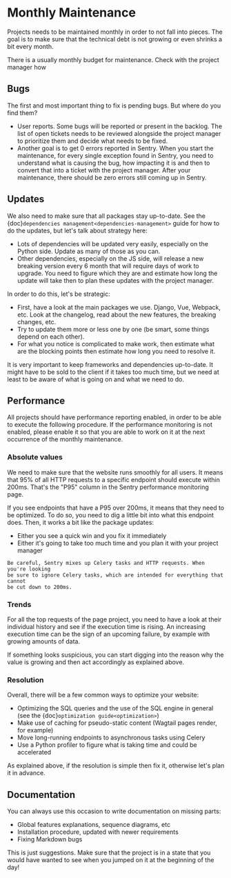 # Monthly Maintenance

Projects needs to be maintained monthly in order to not fall into pieces. The
goal is to make sure that the technical debt is not growing or even shrinks a
bit every month.

There is a usually monthly budget for maintenance. Check with the project
manager how

## Bugs

The first and most important thing to fix is pending bugs. But where do you find
them?

-   User reports. Some bugs will be reported or present in the backlog. The list
    of open tickets needs to be reviewed alongside the project manager to
    prioritize them and decide what needs to be fixed.
-   Another goal is to get 0 errors reported in Sentry. When you start the
    maintenance, for every single exception found in Sentry, you need to
    understand what is causing the bug, how impacting it is and then to convert
    that into a ticket with the project manager. After your maintenance, there
    should be zero errors still coming up in Sentry.

## Updates

We also need to make sure that all packages stay up-to-date. See the
{doc}`dependencies management<dependencies-management>` guide for how to do the
updates, but let's talk about strategy here:

-   Lots of dependencies will be updated very easily, especially on the Python
    side. Update as many of those as you can.
-   Other dependencies, especially on the JS side, will release a new breaking
    version every 6 month that will require days of work to upgrade. You need to
    figure which they are and estimate how long the update will take then to
    plan these updates with the project manager.

In order to do this, let's be strategic:

-   First, have a look at the main packages we use. Django, Vue, Webpack, etc.
    Look at the changelog, read about the new features, the breaking changes,
    etc.
-   Try to update them more or less one by one (be smart, some things depend on
    each other).
-   For what you notice is complicated to make work, then estimate what are the
    blocking points then estimate how long you need to resolve it.

It is very important to keep frameworks and dependencies up-to-date. It might
have to be sold to the client if it takes too much time, but we need at least to
be aware of what is going on and what we need to do.

## Performance

All projects should have performance reporting enabled, in order to be able to
execute the following procedure. If the performance monitoring is not enabled,
please enable it so that you are able to work on it at the next occurrence of
the monthly maintenance.

### Absolute values

We need to make sure that the website runs smoothly for all users. It means that
95% of all HTTP requests to a specific endpoint should execute within 200ms.
That's the "P95" column in the Sentry performance monitoring page.

If you see endpoints that have a P95 over 200ms, it means that they need to be
optimized. To do so, you need to dig a little bit into what this endpoint does.
Then, it works a bit like the package updates:

-   Either you see a quick win and you fix it immediately
-   Either it's going to take too much time and you plan it with your project
    manager

```{note}
Be careful, Sentry mixes up Celery tasks and HTTP requests. When you're looking
be sure to ignore Celery tasks, which are intended for everything that cannot
be cut down to 200ms.
```

### Trends

For all the top requests of the page project, you need to have a look at their
individual history and see if the execution time is rising. An increasing
execution time can be the sign of an upcoming failure, by example with growing
amounts of data.

If something looks suspicious, you can start digging into the reason why the
value is growing and then act accordingly as explained above.

### Resolution

Overall, there will be a few common ways to optimize your website:

-   Optimizing the SQL queries and the use of the SQL engine in general (see the
    {doc}`optimization guide<optimization>`)
-   Make use of caching for pseudo-static content (Wagtail pages render, for
    example)
-   Move long-running endpoints to asynchronous tasks using Celery
-   Use a Python profiler to figure what is taking time and could be accelerated

As explained above, if the resolution is simple then fix it, otherwise let's
plan it in advance.

## Documentation

You can always use this occasion to write documentation on missing parts:

-   Global features explanations, sequence diagrams, etc
-   Installation procedure, updated with newer requirements
-   Fixing Markdown bugs

This is just suggestions. Make sure that the project is in a state that you
would have wanted to see when you jumped on it at the beginning of the day!
